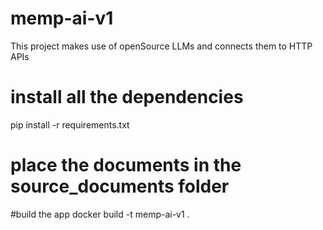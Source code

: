 # memp-ai-v1
This project makes use of openSource LLMs and connects them to HTTP APIs

# install all the dependencies
pip install -r requirements.txt

# place the documents in the source_documents folder

#build the app
docker build -t memp-ai-v1 .